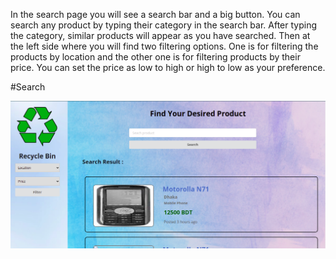 
In the search page you will see a search bar and a big button. You can search any product by typing their category in the search bar. After typing the category, similar products will appear as you have searched. Then at the left side where you will find two filtering options. One is for  filtering the products by location and the other one is for filtering products by their price. You can set the price as low to high or high to low as your preference.

#Search

![search](img/search.png)












